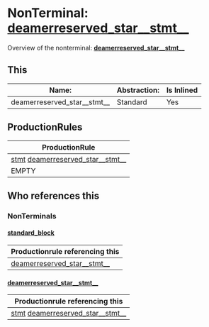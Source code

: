 # NonTerminal: **[deamerreserved_star__stmt__](./deamerreserved_star__stmt__.md)**

Overview of the nonterminal: **[deamerreserved_star__stmt__](./deamerreserved_star__stmt__.md)**



## This

| Name:                | Abstraction:    | Is Inlined |
| -------------------- | --------------- | ---------- |
| deamerreserved_star__stmt__ | Standard | Yes |



## ProductionRules

| ProductionRule |
| ---- |
| [stmt](./stmt.md) [deamerreserved_star__stmt__](./deamerreserved_star__stmt__.md)  |
| EMPTY  |




## Who references this

### NonTerminals


#### [standard_block](./../Grammar/standard_block.md)

| Productionrule referencing this                      |
| ---------------------------------------------------- |
| [deamerreserved_star__stmt__](./deamerreserved_star__stmt__.md)  |


#### [deamerreserved_star__stmt__](./../Grammar/deamerreserved_star__stmt__.md)

| Productionrule referencing this                      |
| ---------------------------------------------------- |
| [stmt](./stmt.md) [deamerreserved_star__stmt__](./deamerreserved_star__stmt__.md)  |



